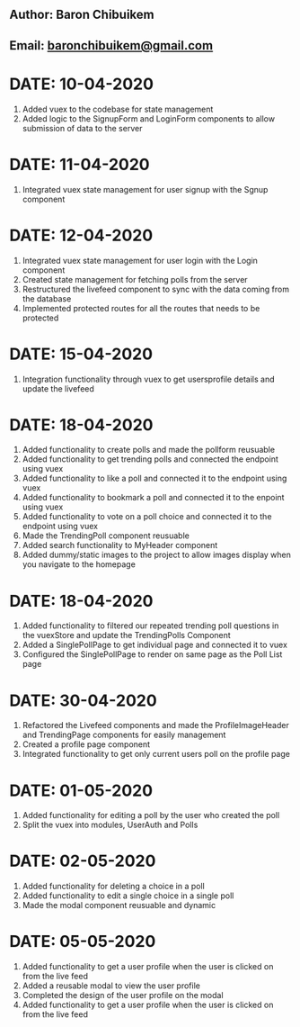 ## **Author**: Baron Chibuikem

## **Email**: baronchibuikem@gmail.com

# **DATE**: 10-04-2020

1. Added vuex to the codebase for state management
2. Added logic to the SignupForm and LoginForm components to allow submission of data to the server

# **DATE**: 11-04-2020

1. Integrated vuex state management for user signup with the Sgnup component

# **DATE**: 12-04-2020

1. Integrated vuex state management for user login with the Login component
2. Created state management for fetching polls from the server
3. Restructured the livefeed component to sync with the data coming from the database
4. Implemented protected routes for all the routes that needs to be protected

# **DATE**: 15-04-2020

1. Integration functionality through vuex to get usersprofile details and update the livefeed

# **DATE**: 18-04-2020

1. Added functionality to create polls and made the pollform reusuable
2. Added functionality to get trending polls and connected the endpoint using vuex
3. Added functionality to like a poll and connected it to the endpoint using vuex
4. Added functionality to bookmark a poll and connected it to the enpoint using vuex
5. Added functionality to vote on a poll choice and connected it to the endpoint using vuex
6. Made the TrendingPoll component reusuable
7. Added search functionality to MyHeader component
8. Added dummy/static images to the project to allow images display when you navigate to the homepage

# **DATE**: 18-04-2020

1. Added functionality to filtered our repeated trending poll questions in the vuexStore and update the TrendingPolls Component
2. Added a SinglePollPage to get individual page and connected it to vuex
3. Configured the SinglePollPage to render on same page as the Poll List page

# **DATE**: 30-04-2020

1. Refactored the Livefeed components and made the ProfileImageHeader and TrendingPage components for easily management
2. Created a profile page component
3. Integrated functionality to get only current users poll on the profile page

# **DATE**: 01-05-2020

1. Added functionality for editing a poll by the user who created the poll
2. Split the vuex into modules, UserAuth and Polls

# **DATE**: 02-05-2020

1. Added functionality for deleting a choice in a poll
2. Added functionality to edit a single choice in a single poll
3. Made the modal component reusuable and dynamic

# **DATE**: 05-05-2020

1. Added functionality to get a user profile when the user is clicked on from the live feed
2. Added a reusable modal to view the user profile
3. Completed the design of the user profile on the modal
4. Added functionality to get a user profile when the user is clicked on from the live feed
